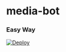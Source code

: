 # media-bot
### Easy Way
[![Deploy](https://www.herokucdn.com/deploy/button.svg)](https://heroku.com/deploy?template=https://github.com/swahiligroup4/media-bot)

